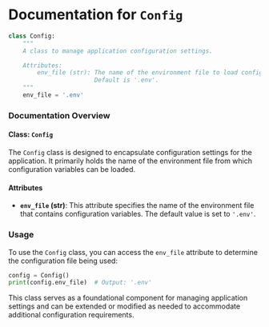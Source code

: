# Documentation for `Config`

```python
class Config:
    """
    A class to manage application configuration settings.

    Attributes:
        env_file (str): The name of the environment file to load configuration variables from. 
                        Default is '.env'.
    """
    env_file = '.env'
``` 

### Documentation Overview

#### Class: `Config`

The `Config` class is designed to encapsulate configuration settings for the application. It primarily holds the name of the environment file from which configuration variables can be loaded.

#### Attributes

- **`env_file` (str)**: This attribute specifies the name of the environment file that contains configuration variables. The default value is set to `'.env'`.

### Usage

To use the `Config` class, you can access the `env_file` attribute to determine the configuration file being used:

```python
config = Config()
print(config.env_file)  # Output: '.env'
```

This class serves as a foundational component for managing application settings and can be extended or modified as needed to accommodate additional configuration requirements.